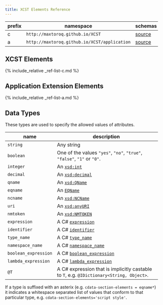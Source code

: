 ```yaml
---
title: XCST Elements Reference
---
```


prefix | namespace | schemas
------ | --------- | -------  
c | `http://maxtoroq.github.io/XCST` | [source](https://github.com/maxtoroq/XCST/tree/master/schemas)
a | `http://maxtoroq.github.io/XCST/application` | [source](https://github.com/maxtoroq/XCST-a/tree/master/schemas)

## XCST Elements

{% include_relative _ref-list-c.md %}

## Application Extension Elements

{% include_relative _ref-list-a.md %}
         
## Data Types

These types are used to specify the allowed values of attributes.

name                     | description
------------------------ | -----------
`string`                 | Any string
`boolean`                | One of the values `"yes"`, `"no"`, `"true"`, `"false"`, `"1"` or `"0"`.
`integer`                | An [`xsd:int`](https://www.w3.org/TR/xmlschema-2/#int)
`decimal`                | An [`xsd:decimal`](https://www.w3.org/TR/xmlschema-2/#decimal)
`qname`                  | An [`xsd:QName`](https://www.w3.org/TR/xmlschema-2/#QName)
`eqname`                 | An [`EQName`](https://www.w3.org/TR/xpath-30/#prod-xpath30-EQName)
`ncname`                 | An [`xsd:NCName`](https://www.w3.org/TR/xmlschema-2/#NCName)
`uri`                    | An [`xsd:anyURI`](https://www.w3.org/TR/xmlschema-2/#anyURI)
`nmtoken`                | An [`xsd:NMTOKEN`](https://www.w3.org/TR/xmlschema-2/#NMTOKEN)
`expression`             | A C# [`expression`]({{page.csharp_spec_url}}expressions.md#expression)
`identifier`             | A C# [`identifier`]({{page.csharp_spec_url}}lexical-structure.md#identifiers)
`type_name`              | A C# [`type_name`]({{page.csharp_spec_url}}basic-concepts.md#namespace-and-type-names)
`namespace_name`         | A C# [`namespace_name`]({{page.csharp_spec_url}}basic-concepts.md#namespace-and-type-names)
`boolean_expression`     | A C# [`boolean_expression`]({{page.csharp_spec_url}}expressions.md#boolean-expressions)
`lambda_expression`      | A C# [`lambda_expression`]({{page.csharp_spec_url}}expressions.md#anonymous-function-expressions)
`@T`                     | A C# expression that is implicitly castable to `T`, e.g. `@IDictionary<String, Object>`.

If a type is suffixed with an asterix (e.g. `cdata-section-elements = eqname*`) it indicates a whitespace separated list of values that conform to that particular type, e.g. `cdata-section-elements='script style'`.
